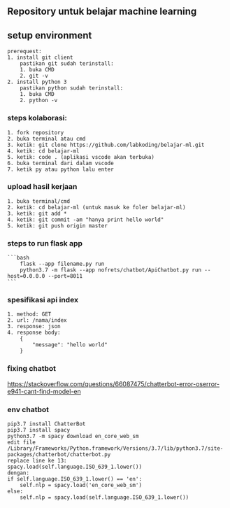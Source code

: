## Repository untuk belajar machine learning
## setup environment
    prerequest:
    1. install git client
        pastikan git sudah terinstall:
        1. buka CMD
        2. git -v
    2. install python 3
        pastikan python sudah terinstall:
        1. buka CMD
        2. python -v
### steps kolaborasi:
    1. fork repository
    2. buka terminal atau cmd
    3. ketik: git clone https://github.com/labkoding/belajar-ml.git
    4. ketik: cd belajar-ml
    5. ketik: code . (aplikasi vscode akan terbuka)
    6. buka terminal dari dalam vscode
    7. ketik py atau python lalu enter
### upload hasil kerjaan
    1. buka terminal/cmd
    2. ketik: cd belajar-ml (untuk masuk ke foler belajar-ml)
    3. ketik: git add *
    4. ketik: git commit -am "hanya print hello world"
    5. ketik: git push origin master

### steps to run flask app
    ```bash
        flask --app filename.py run
        python3.7 -m flask --app nofrets/chatbot/ApiChatbot.py run --host=0.0.0.0 --port=8011
    ```
### spesifikasi api index
    1. method: GET
    2. url: /nama/index
    3. response: json
    4. response body:
        {
            "message": "hello world"
        }

### fixing chatbot
https://stackoverflow.com/questions/66087475/chatterbot-error-oserror-e941-cant-find-model-en

### env chatbot
    pip3.7 install ChatterBot
    pip3.7 install spacy
    python3.7 -m spacy download en_core_web_sm
    edit file /Library/Frameworks/Python.framework/Versions/3.7/lib/python3.7/site-packages/chatterbot/chatterbot.py
    replace line ke 13:
    spacy.load(self.language.ISO_639_1.lower())
    dengan:
    if self.language.ISO_639_1.lower() == 'en':
        self.nlp = spacy.load('en_core_web_sm')
    else:
        self.nlp = spacy.load(self.language.ISO_639_1.lower())


